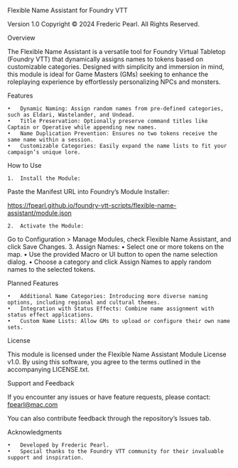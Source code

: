 Flexible Name Assistant for Foundry VTT

Version 1.0
Copyright © 2024 Frederic Pearl. All Rights Reserved.

Overview

The Flexible Name Assistant is a versatile tool for Foundry Virtual Tabletop (Foundry VTT) that dynamically assigns names to tokens based on customizable categories. Designed with simplicity and immersion in mind, this module is ideal for Game Masters (GMs) seeking to enhance the roleplaying experience by effortlessly personalizing NPCs and monsters.

Features

	•	Dynamic Naming: Assign random names from pre-defined categories, such as Eldari, Wastelander, and Undead.
	•	Title Preservation: Optionally preserve command titles like Captain or Operative while appending new names.
	•	Name Duplication Prevention: Ensures no two tokens receive the same name within a session.
	•	Customizable Categories: Easily expand the name lists to fit your campaign’s unique lore.

How to Use

	1.	Install the Module:
Paste the Manifest URL into Foundry’s Module Installer:

https://fpearl.github.io/foundry-vtt-scripts/flexible-name-assistant/module.json


	2.	Activate the Module:
Go to Configuration > Manage Modules, check Flexible Name Assistant, and click Save Changes.
	3.	Assign Names:
	•	Select one or more tokens on the map.
	•	Use the provided Macro or UI button to open the name selection dialog.
	•	Choose a category and click Assign Names to apply random names to the selected tokens.

Planned Features

	•	Additional Name Categories: Introducing more diverse naming options, including regional and cultural themes.
	•	Integration with Status Effects: Combine name assignment with status effect applications.
	•	Custom Name Lists: Allow GMs to upload or configure their own name sets.

License

This module is licensed under the Flexible Name Assistant Module License v1.0.
By using this software, you agree to the terms outlined in the accompanying LICENSE.txt.

Support and Feedback

If you encounter any issues or have feature requests, please contact:
fpearl@mac.com

You can also contribute feedback through the repository’s Issues tab.

Acknowledgments

	•	Developed by Frederic Pearl.
	•	Special thanks to the Foundry VTT community for their invaluable support and inspiration.
